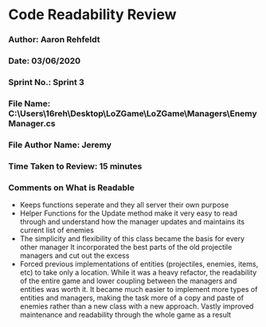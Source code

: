 # Code Readability Review

### Author: Aaron Rehfeldt

### Date: 03/06/2020

### Sprint No.: Sprint 3

### File Name: C:\Users\16reh\Desktop\LoZGame\LoZGame\Managers\EnemyManager.cs

### File Author Name: Jeremy

### Time Taken to Review: 15 minutes

###  Comments on What is Readable
- Keeps functions seperate and they all server their own purpose
- Helper Functions for the Update method make it very easy to read through and understand how the manager updates and maintains its current list of enemies
- The simplicity and flexibility of this class became the basis for every other manager It incorporated the best parts of the old projectile managers and cut out the excess
- Forced previous implementations of entities (projectiles, enemies, items, etc) to take only a location. While it was a heavy refactor, the readability of the entire game
and lower coupling between the managers and entities was worth it. It became much easier to implement more types of entities and managers, making the task more of a copy and paste of 
enemies rather than a new class with a new approach. Vastly improved maintenance and readability through the whole game as a result
